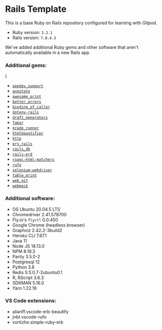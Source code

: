 # Rails Template

This is a base Ruby on Rails repository configured for learning with Gitpod.

- Ruby version: `3.2.1`
- Rails version: `7.0.4.3`


We've added additional Ruby gems and other software that aren't automatically available in a new Rails app.

### Additional gems:
)
- [`appdev_support`](https://github.com/firstdraft/appdev_support)
- [`annotate`](https://github.com/ctran/annotate_models)
- [`awesome_print`](https://github.com/awesome-print/awesome_print)
- [`better_errors`](https://github.com/BetterErrors/better_errors)
- [`binding_of_caller`](https://github.com/banister/binding_of_caller)
- [`dotenv-rails`](https://github.com/bkeepers/dotenv)
- [`draft_generators`](https://github.com/firstdraft/draft_generators/)
- [`faker`](https://github.com/faker-ruby/faker)
- [`grade_runner`](https://github.com/firstdraft/grade_runner/)
- [`htmlbeautifier`](https://github.com/threedaymonk/htmlbeautifier/)
- [`http`](https://github.com/httprb/http)
- [`pry_rails`](https://github.com/pry/pry-rails)
- [`rails_db`](https://github.com/igorkasyanchuk/rails_db)
- [`rails-erd`](https://github.com/voormedia/rails-erd)
- [`rspec-html-matchers`](https://github.com/kucaahbe/rspec-html-matchers)
- [`rufo`](https://github.com/ruby-formatter/rufo)
- [`selenium-webdriver`](https://github.com/SeleniumHQ/selenium/tree/trunk/rb)
- [`table_print`](https://github.com/arches/table_print)
- [`web_git`](https://github.com/firstdraft/web_git)
- [`webmock`](https://github.com/bblimke/webmock)

### Additional software:
- OS Ubuntu 20.04.5 LTS
- Chromedriver 2.41.578700
- Fly.io's `flyctl` 0.0.450
- Google Chrome (headless browser)
- Graphviz 2.42.2-3build2
- Heroku CLI 7.67.1
- Java 11
- Node JS 18.13.0
- NPM 8.19.3
- Parity 3.5.0-2
- Postgresql 12
- Python 3.8
- Redis 5:5.0.7-2ubuntu0.1
- R, RScript 3.6.3
- SDKMAN 5.16.0
- Yarn 1.22.19

### VS Code extensions:
- aliariff.vscode-erb-beautify
- jnbt.vscode-rufo
- vortizhe.simple-ruby-erb
